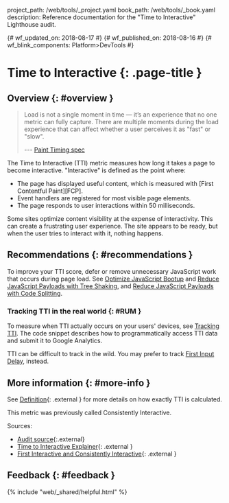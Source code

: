 project_path: /web/tools/_project.yaml
book_path: /web/tools/_book.yaml
description: Reference documentation for the "Time to Interactive" Lighthouse audit.

{# wf_updated_on: 2018-08-17 #}
{# wf_published_on: 2018-08-16 #}
{# wf_blink_components: Platform>DevTools #}

# Time to Interactive {: .page-title }

## Overview {: #overview }

<blockquote>
  <p>
    Load is not a single moment in time — it’s an experience that no one metric can fully capture.
    There are multiple moments during the load experience that can affect whether a user perceives
    it as "fast" or "slow".
  </p>
  <p>--- <a class="external" href="https://w3c.github.io/paint-timing/">Paint Timing spec</a></p>
</blockquote>

The Time to Interactive (TTI) metric measures how long it takes a page to become interactive.
"Interactive" is defined as the point where:

* The page has displayed useful content, which is measured with [First Contentful Paint][FCP].
* Event handlers are registered for most visible page elements.
* The page responds to user interactions within 50 milliseconds.

[FMP]: /web/tools/lighthouse/audits/first-contentful-paint

Some sites optimize content visibility at the expense of interactivity. This can create a frustrating
user experience. The site appears to be ready, but when the user tries to interact with it, nothing happens.

## Recommendations {: #recommendations }

To improve your TTI score, defer or remove unnecessary JavaScript work that occurs during page load.
See [Optimize JavaScript Bootup][bootup] and [Reduce JavaScript Payloads with Tree Shaking][tree shaking],
and [Reduce JavaScript Payloads with Code Splitting][code splitting].

[bootup]: /web/fundamentals/performance/optimizing-content-efficiency/javascript-startup-optimization/
[tree shaking]: /web/fundamentals/performance/optimizing-javascript/tree-shaking/
[code splitting]: /web/fundamentals/performance/optimizing-javascript/code-splitting/

### Tracking TTI in the real world {: #RUM }

To measure when TTI actually occurs on your users' devices, see [Tracking TTI][RUM].
The code snippet describes how to programmatically access TTI data and submit it to
Google Analytics.

TTI can be difficult to track in the wild. You may prefer to track [First Input Delay][FID],
instead.

[RUM]: /web/fundamentals/performance/user-centric-performance-metrics#tracking_tti
[FID]: /web/updates/2018/05/first-input-delay

## More information {: #more-info }

See [Definition](https://github.com/WICG/time-to-interactive#definition){: .external } for more
details on how exactly TTI is calculated.

This metric was previously called Consistently Interactive.

Sources: 

* [Audit source][src]{:.external}
* [Time to Interactive Explainer][explainer]{: .external }
* [First Interactive and Consistently Interactive][CI]{: .external }

[src]: https://github.com/GoogleChrome/lighthouse/blob/master/lighthouse-core/audits/metrics/interactive.js
[explainer]: https://github.com/WICG/time-to-interactive
[CI]: https://docs.google.com/document/d/1GGiI9-7KeY3TPqS3YT271upUVimo-XiL5mwWorDUD4c

## Feedback {: #feedback }

{% include "web/_shared/helpful.html" %}
